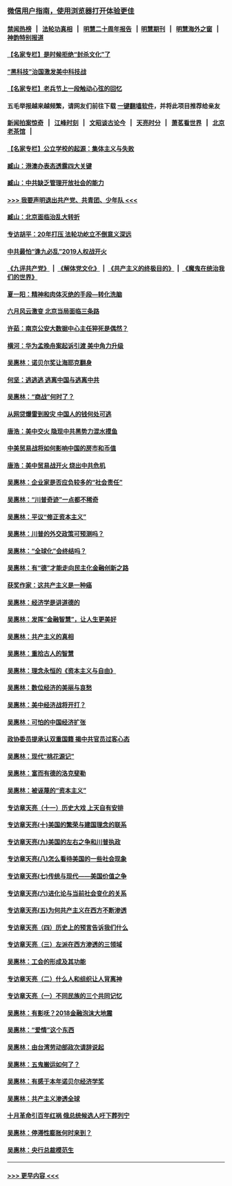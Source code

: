 ### [微信用户指南，使用浏览器打开体验更佳](https://github.com/gfw-breaker/banned-news1/blob/master/indexes/wechat-guide.md?t=0)
#### [禁闻热榜](热点新闻.md?t=0)  &nbsp;&nbsp;|&nbsp;&nbsp; [法轮功真相](https://github.com/gfw-breaker/truth/blob/master/README.md?t=0) &nbsp;&nbsp;|&nbsp;&nbsp; [明慧二十周年报告](https://github.com/gfw-breaker/mh-reports/blob/master/README.md?t=0) &nbsp;&nbsp;|&nbsp;&nbsp;[明慧期刊](https://github.com/gfw-breaker/mh-qikan) &nbsp;&nbsp;|&nbsp;&nbsp; [明慧海外之窗](https://github.com/gfw-breaker/mh-news/blob/master/README.md?t=0) &nbsp;&nbsp;|&nbsp;&nbsp; [神韵特别报道](https://github.com/gfw-breaker/mh-news/blob/master/shenyun.md?t=0)
#### [【名家专栏】是时候拒绝“封杀文化”了](../pages/nsc423/n11814093.md?t=02091202) 
#### [“黑科技”治国激发美中科技战](../pages/nsc423/n11638056.md?t=02091202) 
#### [【名家专栏】老兵节上一段触动心弦的回忆](../pages/nsc423/n11646016.md?t=02091202) 
#### 五毛举报越来越频繁，请网友们前往下载 [一键翻墙软件](https://github.com/gfw-breaker/ssr-accounts)，并将此项目推荐给亲友
#### [新闻拍案惊奇](https://github.com/gfw-breaker/banned-news1/blob/master/pages/link4.md) &nbsp;&nbsp;|&nbsp;&nbsp; [江峰时刻](https://github.com/gfw-breaker/banned-news1/blob/master/pages/link4.md) &nbsp;&nbsp;|&nbsp;&nbsp; [文昭谈古论今](https://github.com/gfw-breaker/banned-news1/blob/master/pages/link4.md) &nbsp;&nbsp;|&nbsp;&nbsp; [天亮时分](https://github.com/gfw-breaker/banned-news1/blob/master/pages/link4.md) &nbsp;&nbsp;|&nbsp;&nbsp; [萧茗看世界](https://github.com/gfw-breaker/banned-news1/blob/master/pages/link4.md) &nbsp;&nbsp;|&nbsp;&nbsp; [北京老茶馆](https://github.com/gfw-breaker/banned-news1/blob/master/pages/link4.md) &nbsp;&nbsp;|&nbsp;&nbsp; 
#### [【名家专栏】公立学校的起源：集体主义与失败](../pages/nsc423/n11601833.md?t=02091202) 
#### [臧山：港澳办表态透露四大关键](../pages/nsc423/n11421628.md?t=02091202) 
#### [臧山：中共缺乏管理开放社会的能力](../pages/nsc423/n11407457.md?t=02091202) 
#### [>>> 我要声明退出共产党、共青团、少年队 <<<](https://github.com/begood0513/goodnews/blob/master/quit/letter.md) 
#### [臧山：北京面临治乱大转折](../pages/nsc423/n11406895.md?t=02091202) 
#### [专访胡平：20年打压 法轮功屹立不倒意义深远](../pages/nsc423/n11398800.md?t=02091202) 
#### [中共最怕“逢九必乱”2019人权战开火](../pages/nsc423/n11385248.md?t=02091202) 
#### [《九评共产党》](https://github.com/begood0513/9ping.md/blob/master/README.md) &nbsp;|&nbsp; [《解体党文化》](../../../../jtdwh.md/blob/master/README.md)  &nbsp;|&nbsp; [《共产主义的终极目的》](../../../../gczydzjmd.md/blob/master/README.md) &nbsp;|&nbsp; [《魔鬼在统治我们的世界》](../../../../mgztzwmdsj.md/blob/master/README.md) 
#### [夏一阳：精神和肉体灭绝的手段—转化洗脑](../pages/nsc423/n11368250.md?t=02091202) 
#### [六月风云激变 北京当局面临三条路](../pages/nsc423/n11313668.md?t=02091202) 
#### [许茹：南京公安大数据中心主任猝死是偶然？](../pages/nsc423/n11064744.md?t=02091202) 
#### [横河：华为孟晚舟案起诉引渡 美中角力升级](../pages/nsc423/n11027230.md?t=02091202) 
#### [吴惠林：诺贝尔奖让海耶克翻身](../pages/nsc423/n10890049.md?t=02091202) 
#### [何坚：逃逃逃 逃离中国与逃离中共](../pages/nsc423/n10592891.md?t=02091202) 
#### [吴惠林：“商战”何时了？](../pages/nsc423/n10573558.md?t=02091202) 
#### [从网贷爆雷到股灾 中国人的钱何处可逃](../pages/nsc423/n10572800.md?t=02091202) 
#### [唐浩：美中交火 隐现中共黑势力混水摸鱼](../pages/nsc423/n10544040.md?t=02091202) 
#### [中美贸易战将如何影响中国的房市和币值](../pages/nsc423/n10543697.md?t=02091202) 
#### [唐浩：美中贸易战开火 烧出中共危机](../pages/nsc423/n10540126.md?t=02091202) 
#### [吴惠林：企业家是否应负较多的“社会责任”](../pages/nsc423/n10535022.md?t=02091202) 
#### [吴惠林：“川普奇迹”一点都不稀奇](../pages/nsc423/n10512808.md?t=02091202) 
#### [吴惠林：平议“修正资本主义”](../pages/nsc423/n10495724.md?t=02091202) 
#### [吴惠林：川普的外交政策可预测吗？](../pages/nsc423/n10462387.md?t=02091202) 
#### [吴惠林：“全球化”会终结吗？](../pages/nsc423/n10452838.md?t=02091202) 
#### [吴惠林：有“德”才能走向民主化金融创新之路](../pages/nsc423/n10432292.md?t=02091202) 
#### [获奖作家：这共产主义是一种癌](../pages/nsc423/n10431541.md?t=02091202) 
#### [吴惠林：经济学是讲道德的](../pages/nsc423/n10398014.md?t=02091202) 
#### [吴惠林：发挥“金融智慧”，让人生更美好](../pages/nsc423/n10375019.md?t=02091202) 
#### [吴惠林：共产主义的真相](../pages/nsc423/n10351394.md?t=02091202) 
#### [吴惠林：重拾古人的智慧](../pages/nsc423/n10337691.md?t=02091202) 
#### [吴惠林：理念永恒的《资本主义与自由》](../pages/nsc423/n10316274.md?t=02091202) 
#### [吴惠林：数位经济的美丽与哀愁](../pages/nsc423/n10292946.md?t=02091202) 
#### [吴惠林：美中经济战将开打？](../pages/nsc423/n10258825.md?t=02091202) 
#### [吴惠林：可怕的中国经济扩张](../pages/nsc423/n10219147.md?t=02091202) 
#### [政协委员提承认双重国籍 揭中共官员过客心态](../pages/nsc423/n10208809.md?t=02091202) 
#### [吴惠林：现代“桃花源记”](../pages/nsc423/n10185234.md?t=02091202) 
#### [吴惠林：富而有德的洛克斐勒](../pages/nsc423/n10142264.md?t=02091202) 
#### [吴惠林：被诬蔑的“资本主义”](../pages/nsc423/n10124816.md?t=02091202) 
#### [专访章天亮（十一）历史大戏 上天自有安排](../pages/nsc423/n10094905.md?t=02091202) 
#### [专访章天亮(十)美国的繁荣与建国理念的联系](../pages/nsc423/n10094899.md?t=02091202) 
#### [专访章天亮(九)美国的左右之争和川普执政](../pages/nsc423/n10094889.md?t=02091202) 
#### [专访章天亮(八)怎么看待美国的一些社会现象](../pages/nsc423/n10094857.md?t=02091202) 
#### [专访章天亮(七)传统与现代——美国价值之争](../pages/nsc423/n10093140.md?t=02091202) 
#### [专访章天亮(六)进化论与当前社会变化的关系](../pages/nsc423/n10092036.md?t=02091202) 
#### [专访章天亮(五)为何共产主义在西方不断渗透](../pages/nsc423/n10083620.md?t=02091202) 
#### [专访章天亮（四）历史上的预言告诉我们什么](../pages/nsc423/n10083606.md?t=02091202) 
#### [专访章天亮（三）左派在西方渗透的三领域](../pages/nsc423/n10081115.md?t=02091202) 
#### [吴惠林：工会的形成及其功能](../pages/nsc423/n10080633.md?t=02091202) 
#### [专访章天亮（二）什么人和组织让人背离神](../pages/nsc423/n10076637.md?t=02091202) 
#### [专访章天亮（一）不同民族的三个共同记忆](../pages/nsc423/n10074188.md?t=02091202) 
#### [吴惠林：有影呒？2018金融泡沫大地震](../pages/nsc423/n10040534.md?t=02091202) 
#### [吴惠林：“爱情”这个东西](../pages/nsc423/n10019423.md?t=02091202) 
#### [吴惠林：由台湾劳动部政次请辞说起](../pages/nsc423/n9979679.md?t=02091202) 
#### [吴惠林：五鬼搬运如何了？](../pages/nsc423/n9925338.md?t=02091202) 
#### [吴惠林：有感于本年诺贝尔经济学奖](../pages/nsc423/n9871883.md?t=02091202) 
#### [吴惠林：共产主义渗透全球](../pages/nsc423/n9812748.md?t=02091202) 
#### [十月革命引百年红祸 俄总统候选人吁下葬列宁](../pages/nsc423/n9810182.md?t=02091202) 
#### [吴惠林：停滞性膨胀何时来到？](../pages/nsc423/n9764136.md?t=02091202) 
#### [吴惠林：央行总裁模范生](../pages/nsc423/n9728134.md?t=02091202) 

----
#### [ >>> 更早内容 <<< ](../indexes/nsc423-earlier.md)

